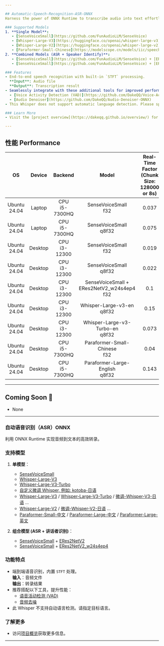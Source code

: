 ```yaml
---

## Automatic-Speech-Recognition-ASR-ONNX  
Harness the power of ONNX Runtime to transcribe audio into text effortlessly.

### Supported Models  
1. **Single Model**:  
   - [SenseVoiceSmall](https://github.com/FunAudioLLM/SenseVoice)
   - [Whisper-Large-V3](https://huggingface.co/openai/whisper-large-v3) / [Whisper-Large-V3-Turbo](https://huggingface.co/openai/whisper-large-v3-turbo) / [Fine-Tune-Whisper-V3-Japanese](https://huggingface.co/kotoba-tech/kotoba-whisper-v2.0) ...
   - [Whisper-Large-V2](https://huggingface.co/openai/whisper-large-v2) / [Fine-Tune-Whisper-V2-Japanese](https://huggingface.co/clu-ling/whisper-large-v2-japanese-5k-steps) ...
   - [Paraformer-Small-Chinese](https://modelscope.cn/models/iic/speech_paraformer_asr_nat-zh-cn-16k-common-vocab8358-tensorflow1) / [Paraformer-Large-Chinese](https://modelscope.cn/models/iic/speech_paraformer-large_asr_nat-zh-cn-16k-common-vocab8404-pytorch) / [Paraformer-Large-English](https://modelscope.cn/models/iic/speech_paraformer_asr-en-16k-vocab4199-pytorch)
2. **Combined Models (ASR + Speaker Identify)**:  
   - [SenseVoiceSmall](https://github.com/FunAudioLLM/SenseVoice) + [ERes2NetV2](https://modelscope.cn/models/iic/speech_eres2netv2_sv_zh-cn_16k-common/summary)  
   - [SenseVoiceSmall](https://github.com/FunAudioLLM/SenseVoice) + [ERes2NetV2_w24s4ep4](https://modelscope.cn/models/iic/speech_eres2netv2w24s4ep4_sv_zh-cn_16k-common)

### Features  
- End-to-end speech recognition with built-in `STFT` processing.  
  **Input**: Audio file  
  **Output**: Transcription result  
- Seamlessly integrate with these additional tools for improved performance:  
  - [Voice Activity Detection (VAD)](https://github.com/DakeQQ/Voice-Activity-Detection-VAD-ONNX)  
  - [Audio Denoiser](https://github.com/DakeQQ/Audio-Denoiser-ONNX)
- This Whisper does not support automatic language detection. Please specify a target language.

### Learn More  
- Visit the [project overview](https://dakeqq.github.io/overview/) for further details.

---
```


## 性能 Performance  

| **OS**          | **Device** | **Backend**           | **Model**                                      | **Real-Time Factor**<br>(Chunk Size: 128000 or 8s) |
|:----------------:|:----------:|:---------------------:|:---------------------------------------------:|:--------------------------------------------------:|
| Ubuntu 24.04     | Laptop     | CPU<br>i5-7300HQ     | SenseVoiceSmall<br>f32                           | 0.037                                              |
| Ubuntu 24.04     | Laptop     | CPU<br>i5-7300HQ     | SenseVoiceSmall<br>q8f32                         | 0.075                                              |
| Ubuntu 24.04     | Desktop    | CPU<br>i3-12300      | SenseVoiceSmall<br>f32                           | 0.019                                              |
| Ubuntu 24.04     | Desktop    | CPU<br>i3-12300      | SenseVoiceSmall<br>q8f32                         | 0.022                                              |
| Ubuntu 24.04     | Desktop    | CPU<br>i3-12300      | SenseVoiceSmall + <br>ERes2NetV2_w24s4ep4<br>f32 | 0.1                                                |
| Ubuntu 24.04     | Desktop    | CPU<br>i3-12300      | Whisper-Large-v3-en<br>q8f32                     | 0.15                                               |
| Ubuntu 24.04     | Desktop    | CPU<br>i3-12300      | Whisper-Large-v3-Turbo-en<br>q8f32               | 0.073                                              |
| Ubuntu 24.04     | Desktop    | CPU<br>i5-7300HQ     | Paraformer-Small-Chinese<br>f32                  | 0.04                                               |
| Ubuntu 24.04     | Desktop    | CPU<br>i5-7300HQ     | Paraformer-Large-English<br>q8f32                | 0.143                                              |

---

## Coming Soon 🚀  
- None

---

### 自动语音识别（ASR）ONNX  
利用 ONNX Runtime 实现音频到文本的高效转录。

### 支持模型  
1. **单模型**：  
   - [SenseVoiceSmall](https://github.com/FunAudioLLM/SenseVoice)
   - [Whisper-Large-V3](https://huggingface.co/openai/whisper-large-v3)
   - [Whisper-Large-V3-Turbo](https://huggingface.co/openai/whisper-large-v3-turbo)
   - [自定义微调 Whisper, 例如: kotoba-日语](https://huggingface.co/kotoba-tech/kotoba-whisper-v2.0)
   - [Whisper-Large-V3](https://huggingface.co/openai/whisper-large-v3) / [Whisper-Large-V3-Turbo](https://huggingface.co/openai/whisper-large-v3-turbo) / [微调-Whisper-V3-日语](https://huggingface.co/kotoba-tech/kotoba-whisper-v2.0) ...
   - [Whisper-Large-V2](https://huggingface.co/openai/whisper-large-v2) / [微调-Whisper-V2-日语](https://huggingface.co/clu-ling/whisper-large-v2-japanese-5k-steps) ...
   - [Paraformer-Small-中文](https://modelscope.cn/models/iic/speech_paraformer_asr_nat-zh-cn-16k-common-vocab8358-tensorflow1) / [Paraformer-Large-中文](https://modelscope.cn/models/iic/speech_paraformer-large_asr_nat-zh-cn-16k-common-vocab8404-pytorch) / [Paraformer-Large-英文](https://modelscope.cn/models/iic/speech_paraformer_asr-en-16k-vocab4199-pytorch)

2. **组合模型 (ASR + 讲话者识别)**：  
   - [SenseVoiceSmall](https://github.com/FunAudioLLM/SenseVoice) + [ERes2NetV2](https://modelscope.cn/models/iic/speech_eres2netv2_sv_zh-cn_16k-common/summary)  
   - [SenseVoiceSmall](https://github.com/FunAudioLLM/SenseVoice) + [ERes2NetV2_w24s4ep4](https://modelscope.cn/models/iic/speech_eres2netv2w24s4ep4_sv_zh-cn_16k-common)  

### 功能特点  
- 端到端语音识别，内置 `STFT` 处理。  
  **输入**：音频文件  
  **输出**：转录结果  
- 推荐搭配以下工具，提升性能：  
  - [语音活动检测 (VAD)](https://github.com/DakeQQ/Voice-Activity-Detection-VAD-ONNX)  
  - [音频去噪](https://github.com/DakeQQ/Audio-Denoiser-ONNX)
- 此 Whisper 不支持自动语言检测。请指定目标语言。

### 了解更多  
- 访问[项目概览](https://dakeqq.github.io/overview/)获取更多信息。

---

